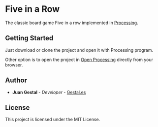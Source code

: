 # Five in a Row

The classic board game Five in a row implemented in [Processing](https://processing.org/).

## Getting Started

Just download or clone the project and open it with Processing program.

Other option is to open the project in [Open Processing](https://https://www.openprocessing.org/sketch/801526) directly from your browser.

## Author

* **Juan Gestal** - *Developer* - [Gestal.es](https://www.gestal.es/en)

## License

This project is licensed under the MIT License.
